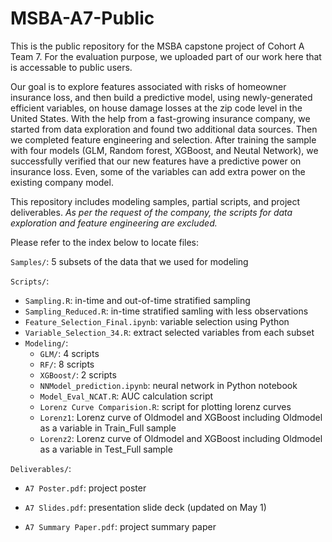 # MSBA-A7-Public
This is the public repository for the MSBA capstone project of Cohort A Team 7. For the evaluation purpose, we uploaded part of our work here that is accessable to public users.

Our goal is to explore features associated with risks of homeowner insurance loss, and then build a predictive model, using newly-generated efficient variables, on house damage losses at the zip code level in the United States. With the help from a fast-growing insurance company, we started from data exploration and found two additional data sources. Then we completed feature engineering and selection. After training the sample with four models (GLM, Random forest, XGBoost, and Neutal Network), we successfully verified that our new features have a predictive power on insurance loss. Even, some of the variables can add extra power on the existing company model.

This repository includes modeling samples, partial scripts, and project deliverables. 
*As per the request of the company, the scripts for data exploration and feature engineering are excluded.*

Please refer to the index below to locate files:

`Samples/`: 5 subsets of the data that we used for modeling

`Scripts/`:
* `Sampling.R`: in-time and out-of-time stratified sampling
* `Sampling_Reduced.R`: in-time stratified samling with less observations
* `Feature_Selection_Final.ipynb`: variable selection using Python
* `Variable_Selection_34.R`: extract selected variables from each subset
* `Modeling/`:
   - `GLM/`: 4 scripts
   - `RF/`: 8 scripts
   - `XGBoost/`: 2 scripts
   - `NNModel_prediction.ipynb`: neural network in Python notebook
   - `Model_Eval_NCAT.R`: AUC calculation script
   - `Lorenz Curve Comparision.R`: script for plotting lorenz curves
   - `Lorenz1`: Lorenz curve of Oldmodel and XGBoost including Oldmodel as a variable in Train_Full sample
   - `Lorenz2`: Lorenz curve of Oldmodel and XGBoost including Oldmodel as a variable in Test_Full sample
   
`Deliverables/`:

* `A7 Poster.pdf`: project poster

* `A7 Slides.pdf`: presentation slide deck (updated on May 1)

* `A7 Summary Paper.pdf`: project summary paper


